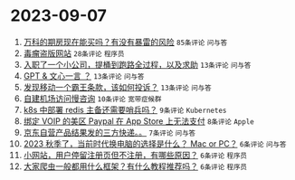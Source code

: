 # 2023-09-07

1. [万科的期房现在能买吗？有没有暴雷的风险](https://www.v2ex.com/t/971586) `85条评论` `问与答`
1. [毒瘤盗版网站](https://www.v2ex.com/t/971583) `28条评论` `程序员`
1. [入职了一个小公司，提桶到跑路全过程，以及求助](https://www.v2ex.com/t/971602) `13条评论` `问与答`
1. [GPT & 文心一言 ？](https://www.v2ex.com/t/971594) `13条评论` `问与答`
1. [发现移动一个霸王条款，该如何投诉？](https://www.v2ex.com/t/971591) `13条评论` `问与答`
1. [自建机场访问慢咨询](https://www.v2ex.com/t/971597) `10条评论` `宽带症候群`
1. [k8s 中部署 redis 主备还需要哨兵吗？](https://www.v2ex.com/t/971592) `9条评论` `Kubernetes`
1. [绑定 VOIP 的美区 Paypal 在 App Store 上无法支付](https://www.v2ex.com/t/971584) `8条评论` `Apple`
1. [京东自营产品结果发的三方快递。。](https://www.v2ex.com/t/971617) `7条评论` `问与答`
1. [2023 秋季了，当前时代换电脑的选择是什么？ Mac or PC？](https://www.v2ex.com/t/971615) `6条评论` `问与答`
1. [小网站，用户停留注册页但不注册，有哪些原因？](https://www.v2ex.com/t/971612) `6条评论` `程序员`
1. [大家爬虫一般都用什么框架？有什么教程推荐吗？](https://www.v2ex.com/t/971606) `6条评论` `程序员`
